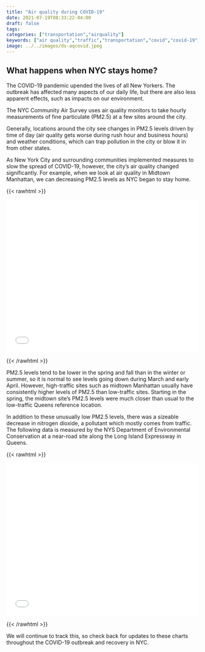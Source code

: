 ```yaml
---
title: "Air quality during COVID-19"
date: 2021-07-19T08:33:22-04:00
draft: false
tags: 
categories: ["transportation","airquality"]
keywords: ["air quality","traffic","transportation","covid","covid-19","coronavirus","air pollution", "lungs","breathing"]
image: ../../images/ds-aqcovid.jpeg
---
```


## What happens when NYC stays home?
The COVID-19 pandemic upended the lives of all New Yorkers. The outbreak has affected many aspects of our daily life, but there are also less apparent effects, such as impacts on our environment.

The NYC Community Air Survey uses air quality monitors to take hourly measurements of fine particulate (PM2.5) at a few sites around the city.

Generally, locations around the city see changes in PM2.5 levels driven by time of day (air quality gets worse during rush hour and business hours) and weather conditions, which can trap pollution in the city or blow it in from other states.

As New York City and surrounding communities implemented measures to slow the spread of COVID-19, however, the city’s air quality changed significantly. For example, when we look at air quality in Midtown Manhattan, we can decreasing PM2.5 levels as NYC began to stay home.




{{< rawhtml >}}
<iframe title="Air quality improves as NYC stays home" aria-label="Interactive line chart" id="datawrapper-chart-O0SUA" src="//datawrapper.dwcdn.net/O0SUA/2/" scrolling="no" frameborder="0"
style="width: 0; min-width: 100% !important; border: none;" height="400"></iframe> <script type="text/javascript">!function () { "use strict"; window.addEventListener("message", function (a) { if (void 0 !== a.data["datawrapper-height"]) for (var e in a.data["datawrapper-height"]) { var t = document.getElementById("datawrapper-chart-" + e) || document.querySelector("iframe[src*='" + e + "']"); t && (t.style.height = a.data["datawrapper-height"][e] + "px") } }) }();
</script>

{{< /rawhtml >}}

PM2.5 levels tend to be lower in the spring and fall than in the winter or summer, so it is normal to see levels going down during March and early April. However, high-traffic sites such as midtown Manhattan usually have consistently higher levels of PM2.5 than low-traffic sites. Starting in the spring, the midtown site’s PM2.5 levels were much closer than usual to the low-traffic Queens reference location.

In addition to these unusually low PM2.5 levels, there was a sizeable decrease in nitrogen dioxide, a pollutant which mostly comes from traffic. The following data is measured by the NYS Department of Environmental Conservation at a near-road site along the Long Island Expressway in Queens.






{{< rawhtml >}}
<iframe title="Decreasing emissions at a roadway site"
    aria-label="Interactive line chart" id="datawrapper-chart-s502E"
    src="//datawrapper.dwcdn.net/s502E/3/" scrolling="no" frameborder="0"
    style="width: 0; min-width: 100% !important; border: none;" height="400"></iframe>
<script type="text/javascript">!function () { "use strict"; window.addEventListener("message", function (a) { if (void 0 !== a.data["datawrapper-height"]) for (var e in a.data["datawrapper-height"]) { var t = document.getElementById("datawrapper-chart-" + e) || document.querySelector("iframe[src*='" + e + "']"); t && (t.style.height = a.data["datawrapper-height"][e] + "px") } }) }();
</script>

{{< /rawhtml >}}

We will continue to track this, so check back for updates to these charts throughout the COVID-19 outbreak and recovery in NYC.


